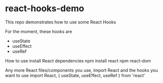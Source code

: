 # react-hooks-demo

This repo demonstrates how to use some React Hooks

For the moment, these hooks are
- useState
- useEffect
- useRef

How to use
install React dependencies
npm install react
npm react-dom

Any more React files/components you use, import React and the hooks you want to use
import React, { useState, useEffect, useRef } from 'react'
